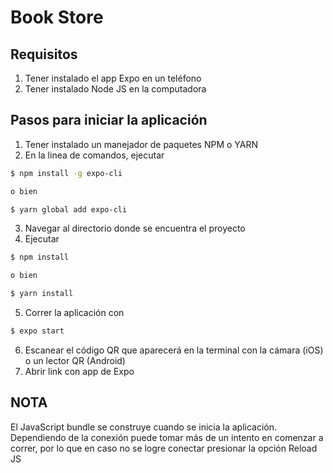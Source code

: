 # Book Store

## Requisitos
1. Tener instalado el app Expo en un teléfono
2. Tener instalado Node JS en la computadora

## Pasos para iniciar la aplicación

1. Tener instalado un manejador de paquetes NPM o YARN
2. En la linea de comandos, ejecutar
```bash
$ npm install -g expo-cli

o bien 

$ yarn global add expo-cli
```
3. Navegar al directorio donde se encuentra el proyecto
4. Ejecutar 
```bash
$ npm install

o bien 

$ yarn install
```
5. Correr la aplicación con 
```bash
$ expo start
```
6. Escanear el código QR que aparecerá en la terminal con la cámara (iOS) o un lector QR (Android)
7. Abrir link con app de Expo

## NOTA
El JavaScript bundle se construye cuando se inicia la aplicación. 
Dependiendo de la conexión puede tomar más de un intento en comenzar a correr, por lo que en caso no se logre conectar presionar
la opción Reload JS
